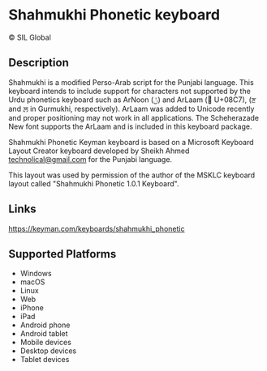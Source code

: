 Shahmukhi Phonetic keyboard
==============

© SIL Global

Description
-----------

Shahmukhi is a modified Perso-Arab script for the Punjabi language. This keyboard intends to include support for characters not supported by the Urdu phonetics keyboard such as ArNoon (ݨ) and ArLaam (ࣇ U+08C7), (ਣ and ਲ਼ in Gurmukhi, respectively). ArLaam was added to Unicode recently and proper positioning may not work in all applications. The Scheherazade New font supports the ArLaam and is included in this keyboard package.

Shahmukhi Phonetic Keyman keyboard is based on a Microsoft Keyboard Layout Creator keyboard developed 
by Sheikh Ahmed <technolical@gmail.com> for the Punjabi language.

This layout was used by permission of the author of the MSKLC keyboard layout called "Shahmukhi Phonetic 1.0.1 Keyboard".

Links
-----
https://keyman.com/keyboards/shahmukhi_phonetic

Supported Platforms
-------------------
 * Windows
 * macOS
 * Linux
 * Web
 * iPhone
 * iPad
 * Android phone
 * Android tablet
 * Mobile devices
 * Desktop devices
 * Tablet devices

